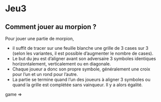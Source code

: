 # Jeu3
## Comment jouer au morpion ?

Pour jouer une partie de morpion, 
- il suffit de tracer sur une feuille blanche une grille de 3 cases sur 3 (selon les variantes, il est possible d’augmenter le nombre de cases). 
- Le but du jeu est d’aligner avant son adversaire 3 symboles identiques horizontalement, verticalement ou en diagonale.
- Chaque joueur a donc son propre symbole, généralement une croix pour l’un et un rond pour l’autre. 
- La partie se termine quand l’un des joueurs à aligner 3 symboles ou quand la grille est complétée sans vainqueur. Il y a alors égalité.

game => 